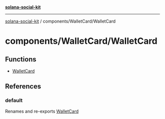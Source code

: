 [**solana-social-kit**](../../../README.md)

***

[solana-social-kit](../../../README.md) / components/WalletCard/WalletCard

# components/WalletCard/WalletCard

## Functions

- [WalletCard](functions/WalletCard.md)

## References

### default

Renames and re-exports [WalletCard](functions/WalletCard.md)
